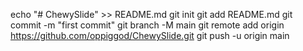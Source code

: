 echo "# ChewySlide" >> README.md
git init
git add README.md
git commit -m "first commit"
git branch -M main
git remote add origin https://github.com/oppiggod/ChewySlide.git
git push -u origin main
